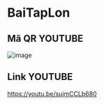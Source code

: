 # BaiTapLon
## Mã QR YOUTUBE
![image](https://github.com/user-attachments/assets/537e4503-ed39-445a-ad67-c63624017b03)
## Link YOUTUBE
https://youtu.be/sujmCCLb680
